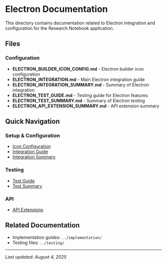 # Electron Documentation

This directory contains documentation related to Electron integration and configuration for the Research Notebook application.

## Files

### Configuration
- **ELECTRON_BUILDER_ICON_CONFIG.md** - Electron builder icon configuration
- **ELECTRON_INTEGRATION.md** - Main Electron integration guide
- **ELECTRON_INTEGRATION_SUMMARY.md** - Summary of Electron integration
- **ELECTRON_TEST_GUIDE.md** - Testing guide for Electron features
- **ELECTRON_TEST_SUMMARY.md** - Summary of Electron testing
- **ELECTRON_API_EXTENSION_SUMMARY.md** - API extension summary

## Quick Navigation

### Setup & Configuration
- [Icon Configuration](ELECTRON_BUILDER_ICON_CONFIG.md)
- [Integration Guide](ELECTRON_INTEGRATION.md)
- [Integration Summary](ELECTRON_INTEGRATION_SUMMARY.md)

### Testing
- [Test Guide](ELECTRON_TEST_GUIDE.md)
- [Test Summary](ELECTRON_TEST_SUMMARY.md)

### API
- [API Extensions](ELECTRON_API_EXTENSION_SUMMARY.md)

## Related Documentation

- Implementation guides: `../implementation/`
- Testing files: `../testing/`

---

*Last updated: August 4, 2025* 